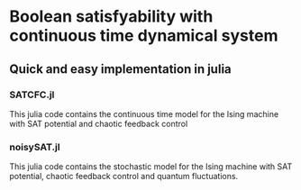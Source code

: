 # Boolean satisfyability with continuous time dynamical system
## Quick and easy implementation in julia
### SATCFC.jl 
This julia code contains the continuous time model for the Ising machine with SAT potential and chaotic feedback control
### noisySAT.jl 
This julia code contains the stochastic model for the Ising machine with SAT potential, chaotic feedback control and quantum fluctuations.
